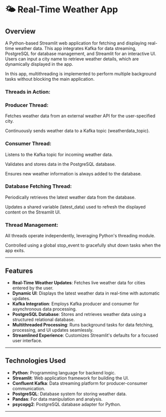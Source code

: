 # 🌤️ Real-Time Weather App

## Overview
A Python-based Streamlit web application for fetching and displaying real-time weather data. This app integrates Kafka for data streaming, PostgreSQL for database management, and Streamlit for an interactive UI. Users can input a city name to retrieve weather details, which are dynamically displayed in the app.

In this app, multithreading is implemented to perform multiple background tasks without blocking the main application.

### Threads in Action:

### Producer Thread:

Fetches weather data from an external weather API for the user-specified city.

Continuously sends weather data to a Kafka topic (weatherdata_topic).

### Consumer Thread:

Listens to the Kafka topic for incoming weather data.

Validates and stores data in the PostgreSQL database.

Ensures new weather information is always added to the database.

### Database Fetching Thread:

Periodically retrieves the latest weather data from the database.

Updates a shared variable (latest_data) used to refresh the displayed content on the Streamlit UI.

### Thread Management:

All threads operate independently, leveraging Python's threading module.

Controlled using a global stop_event to gracefully shut down tasks when the app exits.

---

## Features
- **Real-Time Weather Updates**: Fetches live weather data for cities entered by the user.
- **Dynamic UI**: Displays the latest weather data in real-time with automatic updates.
- **Kafka Integration**: Employs Kafka producer and consumer for asynchronous data processing.
- **PostgreSQL Database**: Stores and retrieves weather data using a structured relational database.
- **Multithreaded Processing**: Runs background tasks for data fetching, processing, and UI updates seamlessly.
- **Streamlined Experience**: Customizes Streamlit's defaults for a focused user interface.

---

## Technologies Used
- **Python**: Programming language for backend logic.
- **Streamlit**: Web application framework for building the UI.
- **Confluent Kafka**: Data streaming platform for producer-consumer communication.
- **PostgreSQL**: Database system for storing weather data.
- **Pandas**: For data manipulation and analysis.
- **psycopg2**: PostgreSQL database adapter for Python.

---
